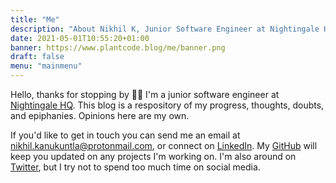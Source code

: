 ```yaml
---
title: "Me"
description: "About Nikhil K, Junior Software Engineer at Nightingale HQ"
date: 2021-05-01T10:55:20+01:00
banner: https://www.plantcode.blog/me/banner.png
draft: false
menu: "mainmenu"
---
```


Hello, thanks for stopping by 👋🏽 I'm a junior software engineer at [Nightingale HQ](https://nightingalehq.ai/). This blog is a respository of my progress, thoughts, doubts, and epiphanies. Opinions here are my own.

If you'd like to get in touch you can send me an email at nikhil.kanukuntla@protonmail.com, or connect on [LinkedIn](https://www.linkedin.com/in/nikhil-ka/). My [GitHub](https://github.com/nikldev0) will keep you updated on any projects I'm working on. I'm also around on [Twitter](https://twitter.com/nikl_0), but I try not to spend too much time on social media.
